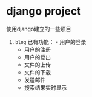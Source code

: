# django project
使用django建立的一些项目
1.  ` blog `
    已有功能：
        - 用户的登录
      - 用户的注册
      - 用户的登出
      - 文件的上传
      - 文件的下载
      - 发送邮件
      - 搜索结果实时显示

